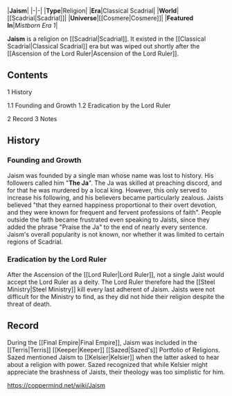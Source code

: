 |**Jaism**|
|-|-|
|**Type**|Religion|
|**Era**|Classical Scadrial|
|**World**|[[Scadrial\|Scadrial]]|
|**Universe**|[[Cosmere\|Cosmere]]|
|**Featured In**|*Mistborn Era 1*|

**Jaism** is a religion on [[Scadrial\|Scadrial]]. It existed in the [[Classical Scadrial\|Classical Scadrial]] era but was wiped out shortly after the [[Ascension of the Lord Ruler\|Ascension of the Lord Ruler]].

## Contents

1 History

1.1 Founding and Growth
1.2 Eradication by the Lord Ruler


2 Record
3 Notes


## History
### Founding and Growth
Jaism was founded by a single man whose name was lost to history. His followers called him "**The Ja**". The Ja was skilled at preaching discord, and for that he was murdered by a local king. However, this only served to increase his following, and his believers became particularly zealous.
Jaists believed "that they earned happiness proportional to their overt devotion, and they were known for frequent and fervent professions of faith". People outside the faith became frustrated even speaking to Jaists, since they added the phrase "Praise the Ja" to the end of nearly every sentence. Jaism's overall popularity is not known, nor whether it was limited to certain regions of Scadrial.

### Eradication by the Lord Ruler
After the Ascension of the [[Lord Ruler\|Lord Ruler]], not a single Jaist would accept the Lord Ruler as a deity. The Lord Ruler therefore had the [[Steel Ministry\|Steel Ministry]] kill every last adherent of Jaism. Jaists were not difficult for the Ministry to find, as they did not hide their religion despite the threat of death.

## Record
During the [[Final Empire\|Final Empire]], Jaism was included in the [[Terris\|Terris]] [[Keeper\|Keeper]] [[Sazed\|Sazed's]] Portfolio of Religions. Sazed mentioned Jaism to [[Kelsier\|Kelsier]] when the latter asked to hear about a religion with power. Sazed recognized that while Kelsier might appreciate the brashness of Jaists, their theology was too simplistic for him.



https://coppermind.net/wiki/Jaism